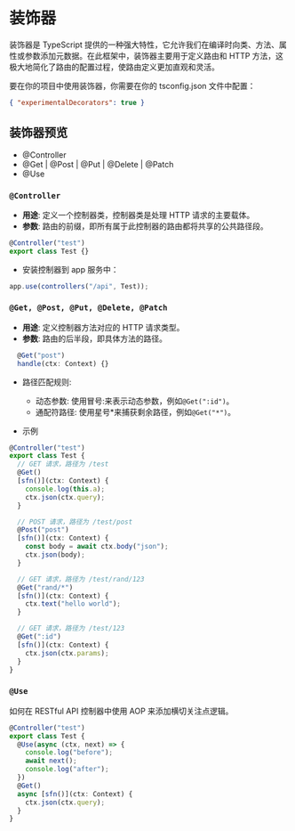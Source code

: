 # 装饰器

装饰器是 TypeScript 提供的一种强大特性，它允许我们在编译时向类、方法、属性或参数添加元数据。在此框架中，装饰器主要用于定义路由和 HTTP 方法，这极大地简化了路由的配置过程，使路由定义更加直观和灵活。

要在你的项目中使用装饰器，你需要在你的 tsconfig.json 文件中配置：

```json
{ "experimentalDecorators": true }
```

## 装饰器预览

- @Controller
- @Get | @Post | @Put | @Delete | @Patch
- @Use

### `@Controller`

- **用途**: 定义一个控制器类，控制器类是处理 HTTP 请求的主要载体。
- **参数**: 路由的前缀，即所有属于此控制器的路由都将共享的公共路径段。

```ts
@Controller("test")
export class Test {}
```

- 安装控制器到 app 服务中：

```ts
app.use(controllers("/api", Test));
```

### `@Get, @Post, @Put, @Delete, @Patch`

- **用途**: 定义控制器方法对应的 HTTP 请求类型。
- **参数**: 路由的后半段，即具体方法的路径。

```ts
  @Get("post")
  handle(ctx: Context) {}
```

- 路径匹配规则:

  - 动态参数: 使用冒号:来表示动态参数，例如`@Get(":id")`。
  - 通配符路径: 使用星号*来捕获剩余路径，例如`@Get("*")`。

- 示例

```ts
@Controller("test")
export class Test {
  // GET 请求，路径为 /test
  @Get()
  [sfn()](ctx: Context) {
    console.log(this.a);
    ctx.json(ctx.query);
  }

  // POST 请求，路径为 /test/post
  @Post("post")
  [sfn()](ctx: Context) {
    const body = await ctx.body("json");
    ctx.json(body);
  }

  // GET 请求，路径为 /test/rand/123
  @Get("rand/*")
  [sfn()](ctx: Context) {
    ctx.text("hello world");
  }

  // GET 请求，路径为 /test/123
  @Get(":id")
  [sfn()](ctx: Context) {
    ctx.json(ctx.params);
  }
}
```

### `@Use`

如何在 RESTful API 控制器中使用 AOP 来添加横切关注点逻辑。

```ts
@Controller("test")
export class Test {
  @Use(async (ctx, next) => {
    console.log("before");
    await next();
    console.log("after");
  })
  @Get()
  async [sfn()](ctx: Context) {
    ctx.json(ctx.query);
  }
}
```